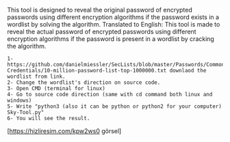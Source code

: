 This tool is designed to reveal the original password of encrypted passwords using different encryption algorithms if the password exists in a wordlist by solving the algorithm. Translated to English: This tool is made to reveal the actual password of encrypted passwords using different encryption algorithms if the password is present in a wordlist by cracking the algorithm.
```
1- https://github.com/danielmiessler/SecLists/blob/master/Passwords/Common-Credentials/10-million-password-list-top-1000000.txt downlaod the wordlist from link. 
2- Change the wordlist's direction on source code. 
3- Open CMD (terminal for linux) 
4- Go to source code direction (same with cd command both linux and windows) 
5- Write "python3 (also it can be python or python2 for your computer) Sky-Tool.py" 
6- You will see the result.
```

[https://hizliresim.com/kpw2ws0 görsel]
